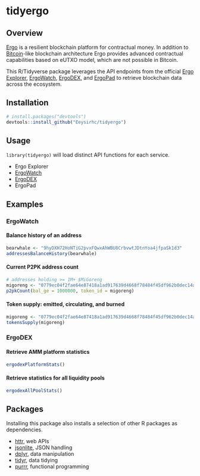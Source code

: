 # tidyergo

## Overview

[Ergo](https://ergoplatform.org/en/) is a resilient blockchain platform for contractual money. In addition to [Bitcoin](https://bitcoin.org/en/)-like blockchain architecture Ergo provides advanced contractual capabilities based on eUTXO model, which are not possible in Bitcoin.

This R/Tidyverse package leverages the API endpoints from the official [Ergo Explorer](https://api.ergoplatform.com/api/v1/docs/), [ErgoWatch](https://ergo.watch/api/v0/docs), [ErgoDEX](https://api.ergodex.io/v1/docs/), and [ErgoPad](https://github.com/ergo-pad/ergopad-api/tree/dev/app/api/v1/routes) to retrieve blockchain data across the ecosystem.

## Installation
```r
# install.packages("devtools")
devtools::install_github("Eeysirhc/tidyergo")
```

## Usage

`library(tidyergo)` will load distinct API functions for each service.

* Ergo Explorer
* [ErgoWatch](https://github.com/Eeysirhc/tidyergo/blob/main/R/ergowatch.R)
* [ErgoDEX](https://github.com/Eeysirhc/tidyergo/blob/main/R/ergodex.R)
* ErgoPad

## Examples

### ErgoWatch

#### Balance history of an address
```r
bearwhale <- "9hyDXH72HoNTiG2pvxFQwxAhWBU8CrbvwtJDtnYoa4jfpaSk1d3"
addressesBalanceHistory(bearwhale)
```

#### Current P2PK address count
```r
# addresses holding >= 1M+ $MiGoreng
migoreng <- "0779ec04f2fae64e87418a1ad917639d4668f78484f45df962b0dec14a2591d2"
p2pkCount(bal_ge = 1000000, token_id = migoreng)
```

#### Token supply: emitted, circulating, and burned
```r
migoreng <- "0779ec04f2fae64e87418a1ad917639d4668f78484f45df962b0dec14a2591d2"
tokensSupply(migoreng)
```

### ErgoDEX

#### Retrieve AMM platform statistics
```r
ergodexPlatformStats()
```

#### Retrieve statistics for all liquidity pools
```r
ergodexAllPoolStats()
```


## Packages

Installing this package also installs a selection of other R packages as dependencies. 

* [httr](https://github.com/r-lib/httr), web APIs
* [jsonlite](https://github.com/jeroen/jsonlite), JSON handling
* [dplyr](https://dplyr.tidyverse.org/), data manipulation
* [tidyr](https://tidyr.tidyverse.org/), data tidying
* [purrr](https://purrr.tidyverse.org/), functional programming

